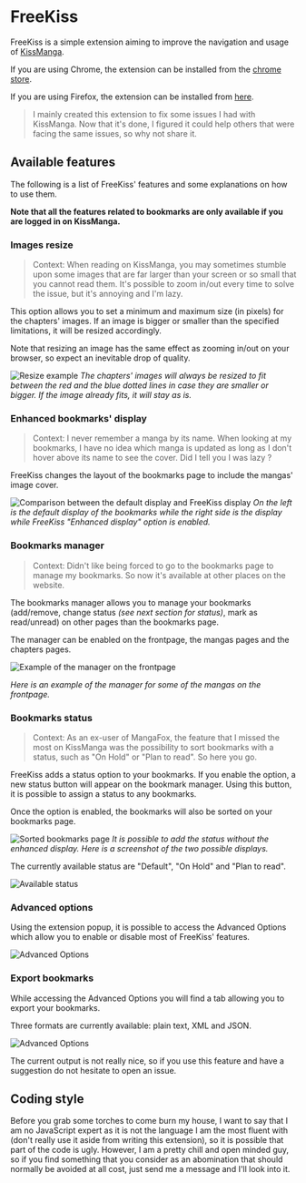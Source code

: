# FreeKiss
FreeKiss is a simple extension aiming to improve the navigation and usage of [KissManga](http://kissmanga.com/).

If you are using Chrome, the extension can be installed from the [chrome store](https://chrome.google.com/webstore/detail/freekiss/jpndbkdfegaeebeehdmngbedkkchhflh).

If you are using Firefox, the extension can be installed from [here](https://addons.mozilla.org/en-US/firefox/addon/freekiss).

> I mainly created this extension to fix some issues I had with KissManga. Now that it's done, I figured it could help others that were facing the same issues, so why not share it.

## Available features

The following is a list of FreeKiss' features and some explanations on how to use them.

**Note that all the features related to bookmarks are only available if you are logged in on KissManga.**

### Images resize
> Context: When reading on KissManga, you may sometimes stumble upon some images that are far larger than your screen or so small that you cannot read them. It's possible to zoom in/out every time to solve the issue, but it's annoying and I'm lazy.

This option allows you to set a minimum and maximum size (in pixels) for the chapters' images. If an image is bigger or smaller than the specified limitations, it will be resized accordingly.

Note that resizing an image has the same effect as zooming in/out on your browser, so expect an inevitable drop of quality.

![Resize example](/../Screenshots/Images/Screenshots/Resize_Example.png)
*The chapters' images will always be resized to fit between the red and the blue dotted lines in case they are smaller or bigger. If the image already fits, it will stay as is.*

### Enhanced bookmarks' display
> Context: I never remember a manga by its name. When looking at my bookmarks, I have no idea which manga is updated as long as I don't hover above its name to see the cover. Did I tell you I was lazy ?

FreeKiss changes the layout of the bookmarks page to include the mangas' image cover.

![Comparison between the default display and FreeKiss display](/../Screenshots/Images/Screenshots/Enhanced_Display.png)
*On the left is the default display of the bookmarks while the right side is the display while FreeKiss "Enhanced display" option is enabled.*

### Bookmarks manager
> Context: Didn't like being forced to go to the bookmarks page to manage my bookmarks. So now it's available at other places on the website.

The bookmarks manager allows you to manage your bookmarks (add/remove, change status *(see next section for status)*, mark as read/unread) on other pages than the bookmarks page.

The manager can be enabled on the frontpage, the mangas pages and the chapters pages.

![Example of the manager on the frontpage](/../Screenshots/Images/Screenshots/Manager_Example.png)

*Here is an example of the manager for some of the mangas on the frontpage.*

### Bookmarks status
> Context: As an ex-user of MangaFox, the feature that I missed the most on KissManga was the possibility to sort bookmarks with a status, such as "On Hold" or "Plan to read". So here you go.

FreeKiss adds a status option to your bookmarks. If you enable the option, a new status button will appear on the bookmark manager. Using this button, it is possible to assign a status to any bookmarks.

Once the option is enabled, the bookmarks will also be sorted on your bookmarks page.

![Sorted bookmarks page](/../Screenshots/Images/Screenshots/Sort_Status.png)
*It is possible to add the status without the enhanced display. Here is a screenshot of the two possible displays.*

The currently available status are "Default", "On Hold" and "Plan to read".

![Available status](/../Screenshots/Images/Screenshots/Status.png)

### Advanced options

Using the extension popup, it is possible to access the Advanced Options which allow you to enable or disable most of FreeKiss' features.

![Advanced Options](/../Screenshots/Images/Screenshots/Advanced_Options.png)

### Export bookmarks

While accessing the Advanced Options you will find a tab allowing you to export your bookmarks.

Three formats are currently available: plain text, XML and JSON.

![Advanced Options](/../Screenshots/Images/Screenshots/Export.png)

The current output is not really nice, so if you use this feature and have a suggestion do not hesitate to open an issue.

## Coding style

Before you grab some torches to come burn my house, I want to say that I am no JavaScript expert as it is not the language I am the most fluent with (don't really use it aside from writing this extension), so it is possible that part of the code is ugly. However, I am a pretty chill and open minded guy, so if you find something that you consider as an abomination that should normally be avoided at all cost, just send me a message and I'll look into it.
